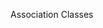 <span id="title">Association Classes</span>

<div id="body">

<include src="what/unit-inParent-asPanel.md" boilerplate />

</div>